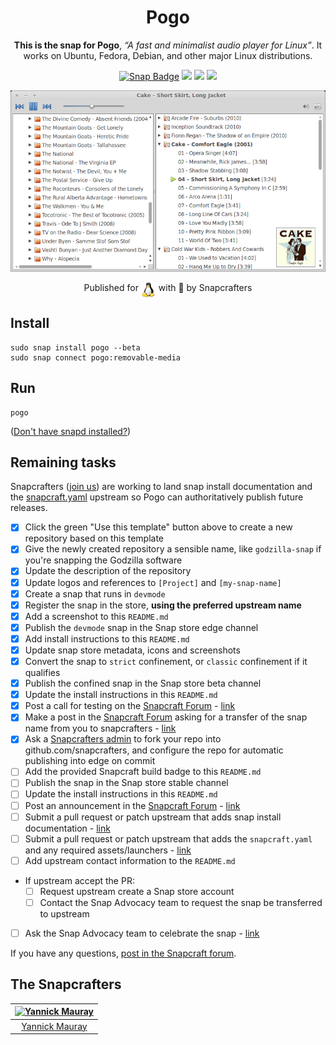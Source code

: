 <h1 align="center">
  Pogo
</h1>

<p align="center"><b>This is the snap for Pogo</b>, <i>“A fast and minimalist audio player for Linux”</i>. It works on Ubuntu, Fedora, Debian, and other major Linux
distributions.</p>

<p align="center">
  <a href="https://snapcraft.io/pogo"><img alt="Snap Badge" src="https://snapcraft.io/pogo/badge.svg" /></a>
  <a href="https://github.com/snapcrafters/pogo/actions/workflows/sync-upstream.yml"><img src="https://github.com/snapcrafters/pogo/actions/workflows/sync-upstream.yml/badge.svg"></a>
  <a href="https://github.com/snapcrafters/pogo/actions/workflows/release-to-candidate.yml"><img src="https://github.com/snapcrafters/pogo/actions/workflows/release-to-candidate.yml/badge.svg"></a>
  <a href="https://github.com/snapcrafters/pogo/actions/workflows/promote-to-stable.yml"><img src="https://github.com/snapcrafters/pogo/actions/workflows/promote-to-stable.yml/badge.svg"></a>
</p>

<p align="center"><img alt="Pogo" src="https://github.com/ymauray/pogo-snap/raw/main/screenshot.png"/></p>

<p align="center">Published for <img src="https://raw.githubusercontent.com/anythingcodes/slack-emoji-for-techies/gh-pages/emoji/tux.png" align="top" width="24" /> with 💝 by Snapcrafters</p>

## Install

    sudo snap install pogo --beta
    sudo snap connect pogo:removable-media

<!-- Uncomment and modify this when your snap is available on the store
[![Get it from the Snap Store](https://snapcraft.io/static/images/badges/en/snap-store-white.svg)](https://snapcraft.io/my-snap-name)
-->

## Run

    pogo

([Don't have snapd installed?](https://snapcraft.io/docs/core/install))

## Remaining tasks

Snapcrafters ([join us](https://forum.snapcraft.io/t/join-snapcrafters/1325))
are working to land snap install documentation and
the [snapcraft.yaml](https://github.com/snapcrafters/fork-and-rename-me/blob/master/snap/snapcraft.yaml)
upstream so Pogo can authoritatively publish future releases.

- [x] Click the green "Use this template" button above to create a new repository based on this template
- [x] Give the newly created repository a sensible name, like `godzilla-snap` if you're snapping the Godzilla software
- [x] Update the description of the repository
- [x] Update logos and references to `[Project]` and `[my-snap-name]`
- [x] Create a snap that runs in `devmode`
- [x] Register the snap in the store, **using the preferred upstream name**
- [x] Add a screenshot to this `README.md`
- [x] Publish the `devmode` snap in the Snap store edge channel
- [x] Add install instructions to this `README.md`
- [x] Update snap store metadata, icons and screenshots
- [x] Convert the snap to `strict` confinement, or `classic` confinement if it qualifies
- [x] Publish the confined snap in the Snap store beta channel
- [x] Update the install instructions in this `README.md`
- [x] Post a call for testing on the [Snapcraft Forum](https://forum.snapcraft.io) - [link](https://forum.snapcraft.io/t/call-for-testing-pogo/26477)
- [x] Make a post in the [Snapcraft Forum](https://forum.snapcraft.io) asking for a transfer of the snap name from you to snapcrafters - [link](https://forum.snapcraft.io/t/please-transfer-ownership-of-pogo-to-snapcrafters/26598)
- [x] Ask a [Snapcrafters admin](https://github.com/orgs/snapcrafters/people?query=%20role%3Aowner) to fork your repo into github.com/snapcrafters, and configure the repo for automatic publishing into edge on commit
- [ ] Add the provided Snapcraft build badge to this `README.md`
- [ ] Publish the snap in the Snap store stable channel
- [ ] Update the install instructions in this `README.md`
- [ ] Post an announcement in the [Snapcraft Forum](https://forum.snapcraft.io) - [link]()
- [ ] Submit a pull request or patch upstream that adds snap install documentation - [link]()
- [ ] Submit a pull request or patch upstream that adds the `snapcraft.yaml` and any required assets/launchers - [link]()
- [ ] Add upstream contact information to the `README.md`
- If upstream accept the PR:
  - [ ] Request upstream create a Snap store account
  - [ ] Contact the Snap Advocacy team to request the snap be transferred to upstream
- [ ] Ask the Snap Advocacy team to celebrate the snap - [link]()

If you have any questions, [post in the Snapcraft forum](https://forum.snapcraft.io).

## The Snapcrafters

| [![Yannick Mauray](https://gravatar.com/avatar/bc0bced65e963eb5c3a16cab8b004431/?s=128)](https://github.com/ymauray/) |
| :-------------------------------------------------------------------------------------------------------------------: |
|                                     [Yannick Mauray](https://github.com/ymauray/)                                     |

<!-- Uncomment and modify this when you have upstream contacts
## Upstream

| [![Upstream Name](https://gravatar.com/avatar/bc0bced65e963eb5c3a16cab8b004431?s=128)](https://github.com/upstreamname) |
| :---: |
| [Upstream Name](https://github.com/upstreamname) |
-->
